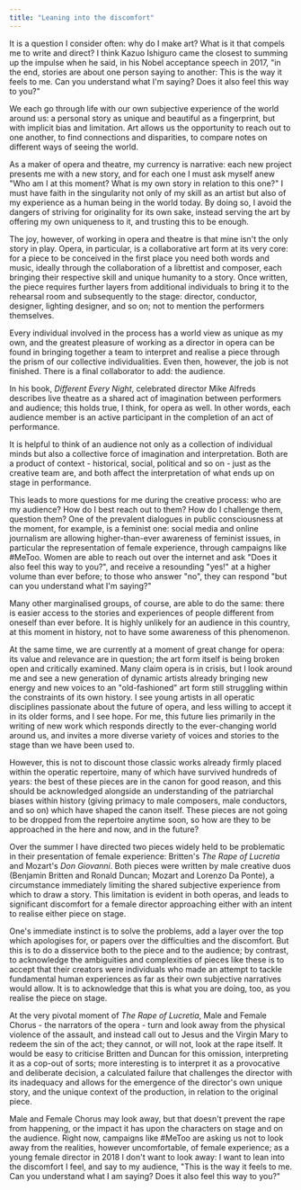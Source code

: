 ```yaml
---
title: "Leaning into the discomfort"
---
```


It is a question I consider often: why do I make art? What is it that compels me to write and direct? I think Kazuo Ishiguro came the closest to summing up the impulse when he said, in his Nobel acceptance speech in 2017, "in the end, stories are about one person saying to another: This is the way it feels to me. Can you understand what I'm saying? Does it also feel this way to you?" 

We each go through life with our own subjective experience of the world around us: a personal story as unique and beautiful as a fingerprint, but with implicit bias and limitation. Art allows us the opportunity to reach out to one another, to find connections and disparities, to compare notes on different ways of seeing the world. 

As a maker of opera and theatre, my currency is narrative: each new project presents me with a new story, and for each one I must ask myself anew "Who am I at this moment? What is my own story in relation to this one?" I must have faith in the singularity not only of my skill as an artist but also of my experience as a human being in the world today. By doing so, I avoid the dangers of striving for originality for its own sake, instead serving the art by offering my own uniqueness to it, and trusting this to be enough.

The joy, however, of working in opera and theatre is that mine isn't the only story in play. Opera, in particular, is a collaborative art form at its very core: for a piece to be conceived in the first place you need both words and music, ideally through the collaboration of a librettist and composer, each bringing their respective skill and unique humanity to a story. Once written, the piece requires further layers from additional individuals to bring it to the rehearsal room and subsequently to the stage: director, conductor, designer, lighting designer, and so on; not to mention the performers themselves. 

Every individual involved in the process has a world view as unique as my own, and the greatest pleasure of working as a director in opera can be found in bringing together a team to interpret and realise a piece through the prism of our collective individualities. Even then, however, the job is not finished. There is a final collaborator to add: the audience. 

In his book, *Different Every Night*, celebrated director Mike Alfreds describes live theatre as a shared act of imagination between performers and audience; this holds true, I think, for opera as well. In other words, each audience member is an active participant in the completion of an act of performance.

It is helpful to think of an audience not only as a collection of individual minds but also a collective force of imagination and interpretation. Both are a product of context - historical, social, political and so on - just as the creative team are, and both affect the interpretation of what ends up on stage in performance. 

This leads to more questions for me during the creative process: who are my audience? How do I best reach out to them? How do I challenge them, question them? One of the prevalent dialogues in public consciousness at the moment, for example, is a feminist one: social media and online journalism are allowing higher-than-ever awareness of feminist issues, in particular the representation of female experience, through campaigns like #MeToo. Women are able to reach out over the internet and ask "Does it also feel this way to you?", and receive a resounding "yes!" at a higher volume than ever before; to those who answer "no", they can respond "but can you understand what I'm saying?" 

Many other marginalised groups, of course, are able to do the same: there is easier access to the stories and experiences of people different from oneself than ever before. It is highly unlikely for an audience in this country, at this moment in history, not to have some awareness of this phenomenon.

At the same time, we are currently at a moment of great change for opera: its value and relevance are in question; the art form itself is being broken open and critically examined. Many claim opera is in crisis, but I look around me and see a new generation of dynamic artists already bringing new energy and new voices to an "old-fashioned" art form still struggling within the constraints of its own history. I see young artists in all operatic disciplines passionate about the future of opera, and less willing to accept it in its older forms, and I see hope. For me, this future lies primarily in the writing of new work which responds directly to the ever-changing world around us, and invites a more diverse variety of voices and stories to the stage than we have been used to. 

However, this is not to discount those classic works already firmly placed within the operatic repertoire, many of which have survived hundreds of years: the best of these pieces are in the canon for good reason, and this should be acknowledged alongside an understanding of the patriarchal biases within history (giving primacy to male composers, male conductors, and so on) which have shaped the canon itself. These pieces are not going to be dropped from the repertoire anytime soon, so how are they to be approached in the here and now, and in the future?

Over the summer I have directed two pieces widely held to be problematic in their presentation of female experience: Britten's *The Rape of Lucretia* and Mozart's *Don Giovanni*. Both pieces were written by male creative duos (Benjamin Britten and Ronald Duncan; Mozart and Lorenzo Da Ponte), a circumstance immediately limiting the shared subjective experience from which to draw a story. This limitation is evident in both operas, and leads to significant discomfort for a female director approaching either with an intent to realise either piece on stage. 

One's immediate instinct is to solve the problems, add a layer over the top which apologises for, or papers over the difficulties and the discomfort. But this is to do a disservice both to the piece and to the audience; by contrast, to acknowledge the ambiguities and complexities of pieces like these is to accept that their creators were individuals who made an attempt to tackle fundamental human experiences as far as their own subjective narratives would allow. It is to acknowledge that this is what you are doing, too, as you realise the piece on stage.

At the very pivotal moment of *The Rape of Lucretia*, Male and Female Chorus - the narrators of the opera - turn and look away from the physical violence of the assault, and instead call out to Jesus and the Virgin Mary to redeem the sin of the act; they cannot, or will not, look at the rape itself. It would be easy to criticise Britten and Duncan for this omission, interpreting it as a cop-out of sorts; more interesting is to interpret it as a provocative and deliberate decision, a calculated failure that challenges the director with its inadequacy and allows for the emergence of the director's own unique story, and the unique context of the production, in relation to the original piece. 

Male and Female Chorus may look away, but that doesn't prevent the rape from happening, or the impact it has upon the characters on stage and on the audience. Right now, campaigns like #MeToo are asking us not to look away from the realities, however uncomfortable, of female experience; as a young female director in 2018 I don't want to look away: I want to lean into the discomfort I feel, and say to my audience, "This is the way it feels to me. Can you understand what I am saying? Does it also feel this way to you?"
